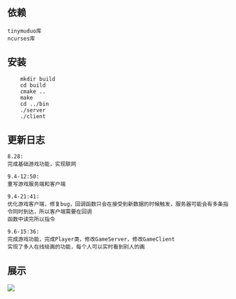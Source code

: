 ## 依赖
```
tinymuduo库  
ncurses库
```  
## 安装  
```
    mkdir build
    cd build
    cmake ..
    make
    cd ../bin
    ./server
    ./client
```
## 更新日志
```
8.28:
完成基础游戏功能，实现联网
  
9.4-12:50: 
重写游戏服务端和客户端

9.4-21:41:
优化游戏客户端，修复bug，回调函数只会在接受到新数据的时候触发，服务器可能会有多条指令同时到达，所以客户端需要在回调
函数中读完所以指令

9.6-15:36:
完成游戏功能，完成Player类，修改GameServer，修改GameClient
实现了多人在线绘画的功能，每个人可以实时看到别人的画
```  

## 展示  
![](http://6iu5ei.com/gameshow.jpg)